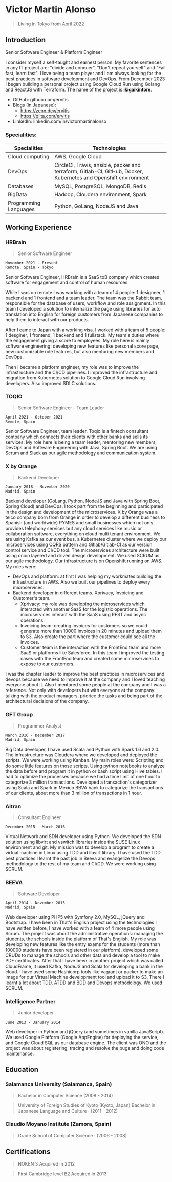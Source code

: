 # Victor Martin Alonso

> Living in Tokyo from April 2022

## Introduction

Senior Software Engineer & Platform Engineer

I consider myself a self-taught and earnest person. My favorite sentences in any IT project are: "divide and conquer", "Don't repeat yourself" and "Fail fast, learn fast".
I love being a team player and I am always looking for the best practices in software development and DevOps.
From December 2023 I began building a personal project using Google Cloud Run using Golang and ReactJS with Terraform. The name of the project is __ikigaikintore__.

- GitHub: github.com/ervitis
- Blogs (in Japanese):
  - https://zenn.dev/ervitis
  - https://qiita.com/ervitis
- LinkedIn: linkedin.com/in/victormartinalonso

### Specialities:

| Specialities          | Technologies                                                                                                     |
|-----------------------|------------------------------------------------------------------------------------------------------------------|
| Cloud computing       | AWS, Google Cloud                                                                                                |
| DevOps                | CircleCI, Travis, ansible, packer and terraform, Gitlab-CI, GitHub, Docker, Kubernetes and Openshift environment |
| Databases             | MySQL, PostgreSQL, MongoDB, Redis                                                                                |
| BigData               | Hadoop, Cloudera environment, Spark                                                                              |
| Programming Languages | Python, GoLang, NodeJS and Java                                                                                  |
  

## Working Experience 	 	

### HRBrain

>Senior Software Engineer
```
November 2021 - Present
Remote, Spain - Tokyo
```

Senior Software Engineer, HRBrain is a SaaS toB company which creates software for engagement and control of human resources.

While I was on remote I was working with a team of 4 people: 1 designeer, 1 backend and 1 frontend and a team leader. The team was the Rabbit team, responsible for the database of users, workflow and role assignment. In this team I developed a solution to internalize the page using libraries for auto translation into English for foreign customers from Japanese companies to help them to interact with our products.

After I came to Japan with a working visa. I worked with a team of 5 people: 1 desginer, 1 frontend, 1 backend and 1 fullstack. My team's duties where the engagement giving a score to employees.
My role here is mainly software engineering: developing new features like personal score page, new customizable role features, but also mentoring new members and DevOps.

Then I became a platform engineer, my role was to improve the infrastructure and the CI/CD pipelines. I improved the infrastructure and migration from Kubernetes solution to Google Cloud Run involving developers. Also improved SDLC solutions.

### TOQIO

> Senior Software Engineer - Team Leader
```
April 2021 - October 2021
Remote, Spain
```

Senior Software Engineer, team leader. Toqio is a fintech consultant company which connects their clients with other banks and sells its services.
My role here is being a team leader, mentoring new members, DevOps and Software Engineering with Java, Spring Boot.
We are using Scrum and Slack as our agile methodology and communication system.

### X by Orange

> Backend Developer
```
January 2018 - November 2020
Madrid, Spain
```

Backend developer (GoLang, Python, NodeJS and Java with Spring Boot, Spring Cloud) and DevOps. I took part from the beginning and participated in the design and development of the microservices.
X by Orange was a telco company born from Orange in order to develop a different business to Spanish (and worldwide) PYMES and small businesses which not only provides telephony services but any cloud services like music or collaboration software, everything on cloud multi tenant environment.
We are using Kafka as our event bus, a Kubernetes cluster where we deploy our microservices using CQRS pattern and Gitlab/Gitlab-CI as our version control service and CI/CD tool.
The microservices architecture were built using onion layered and driven design development.
We used SCRUM as our agile methodology.
Our infrastructure is on Openshift running on AWS.
My roles were:

- DevOps and platform: at first I was helping my workmates building the 	infrastructure in AWS. Also we built our pipelines to deploy every microservices.
- Backend developer in different teams. Xprivacy, Invoicing and Customer's 	team. 
  - Xprivacy: my role was developing the microservices which interacted with another SaaS for the logistic operations. The microservices interact with the SaaS using REST and async operations. 
  - Invoicing team: creating invoices for customers so we could generate more than 10000  invoices in 20 minutes and upload them to S3. Also create the part where the customer could see all the invoices.
  - Customer team is the interaction with the FrontEnd team and more SaaS or platforms like Salesforce. In this team I improved the testing cases with the FrontEnd team and created some microservices to expose to our customers.

I was the chapter leader to improve the best practices in microservices and devops because we need to improve it at the company and I loved teaching everyone about it. Also I mentored some people at the company and I was a reference.  Not only with developers but with everyone at the company: talking with the product managers, priorice the tasks and being part of the architectural decisions of the company.

### GFT Group

> Programmer Analyst
```
March 2016 - December 2017
Madrid, Spain
```

Big Data developer, I have used Scala and Python with Spark 1.6 and 2.0.
The infrastructure was Cloudera where we developed and deployed the scripts.
We were working using Kanban.
My main roles were:
Scripting and do some little features on those scripts. Using python notebooks to analyze the data before and program it in python or bash script using Hive tables. I had to optimize the processes because we had a time limit of one hour to categorize 3 million transactions.
Developed a transaction's categorizer using Scala and Spark in Mexico BBVA bank to categorize the transactions of our clients, about more than 3 million of transactions in 1 hour.
	 	 	 	
### Altran

> Consultant Engineer
```
December 2015 - March 2016
```

Virtual Network and SDN developer using Python.
We developed the SDN solution using libvirt and vswitch libraries inside the SUSE Linux environment and git.
My mission was to develop a program to create a virtual machine in Linux using TDD and libvirt library. I have used the TDD best practices I learnt the past job in Beeva and evangelize the Devops methodology to the rest of my team and CI/CD.
We were working using SCRUM.

### BEEVA

> Software Developer
```
April 2014 - November 2015
Madrid, Spain
```

Web developer using PHP5 with Symfony 2.0, MySQL, jQuery and Bootstrap.
I have been in That's English project using the technologies I have written before, I have worked with a team of 4 more people using Scrum.
The project was about the administrative operations: managing the students, the schools inside the platform of That's English. My role was developing new features like the entry exams for the students (more than 100000 students have been registered in our platform), developed some CRUDs to manage the schools and other data and develop a tool to make PDF certificates.
After that I have been in another project which was called CloudFrame, it used Kafka, NodeJS and Scala for developing a bank in the cloud. I have used some Hashicorp tools like vagrant or packer to make an image for our Virtual Machine development tool and upload it to S3. There I learnt a lot about TDD, ATDD and BDD and Devops methodology.
We used SCRUM.


### Intelligence Partner

> Junior developer
```
June 2013 - January 2014
```

Web developer in Python and jQuery (and sometimes in vanilla JavaScript).
We used Google Platform (Google AppEngine) for deploying the service, and Google Cloud SQL as our database engine.
The client was ONO and the project was about registering, tracing and resolve the bugs and doing code maintenance.

## Education

### Salamanca University (Salamanca, Spain)

> Bachelor in Computer Science (2008 - 2014)

> University of Foreign Studies of Kyoto (Kyoto, Japan)
Bachelor in Japanese Language and Culture · (2011 - 2012)

### Claudio Moyano Institute (Zamora, Spain)
> Grade School of Computer Science · (2006 - 2008)

## Certifications

> NOKEN 3
	Acquired in 2012

> First Cambridge level B2
	Acquired in 2013
